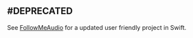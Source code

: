 #DEPRECATED
----------
See [FollowMeAudio](/FollowMe) for a updated user friendly project in Swift. 
